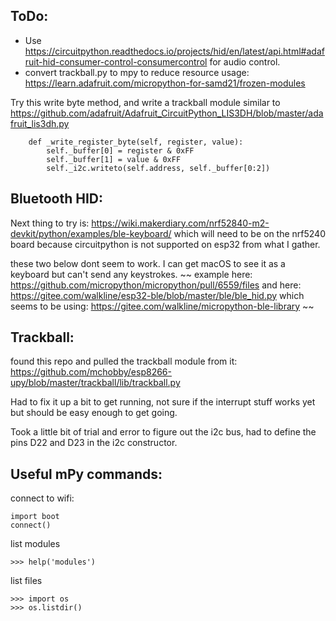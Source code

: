 ## ToDo:
- Use https://circuitpython.readthedocs.io/projects/hid/en/latest/api.html#adafruit-hid-consumer-control-consumercontrol for audio control.
- convert trackball.py to mpy to reduce resource usage: https://learn.adafruit.com/micropython-for-samd21/frozen-modules 

Try this write byte method, and write a trackball module similar to https://github.com/adafruit/Adafruit_CircuitPython_LIS3DH/blob/master/adafruit_lis3dh.py
```
    def _write_register_byte(self, register, value):
        self._buffer[0] = register & 0xFF
        self._buffer[1] = value & 0xFF
        self._i2c.writeto(self.address, self._buffer[0:2])
```

## Bluetooth HID:
Next thing to try is: https://wiki.makerdiary.com/nrf52840-m2-devkit/python/examples/ble-keyboard/ which will need to be on the nrf5240 board because circuitpython is not supported on esp32 from what I gather.


these two below dont seem to work. I can get macOS to see it as a keyboard but can't send any keystrokes.
    ~~ example here: https://github.com/micropython/micropython/pull/6559/files
    and here:
    https://gitee.com/walkline/esp32-ble/blob/master/ble/ble_hid.py which seems to be using: https://gitee.com/walkline/micropython-ble-library ~~

## Trackball:
found this repo and pulled the trackball module from it: https://github.com/mchobby/esp8266-upy/blob/master/trackball/lib/trackball.py

Had to fix it up a bit to get running, not sure if the interrupt stuff works yet but should be easy enough to get going.

Took a little bit of trial and error to figure out the i2c bus, had to define the pins D22 and D23 in the i2c constructor.

## Useful mPy commands:
connect to wifi:
```
import boot
connect()
```

list modules
```
>>> help('modules')
```

list files
```
>>> import os                                                                   
>>> os.listdir() 
```
